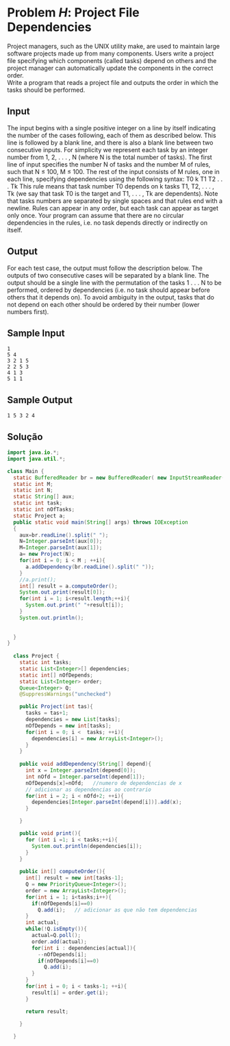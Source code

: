 # Problem *H*:  Project File Dependencies  
Project managers, such as the UNIX utility make, are used to maintain large software projects made up
from many components. Users write a project file specifying which components (called tasks) depend
on others and the project manager can automatically update the components in the correct order.  
Write a program that reads a project file and outputs the order in which the tasks should be
performed.  

## Input   
The input begins with a single positive integer on a line by itself indicating the number of the cases  following, each of them as described below. This line is followed by a blank line, and there is also a blank line between two consecutive inputs. For simplicity we represent each task by an integer number from 1, 2, . . . , N (where N is the total number of tasks). The first line of input specifies the number N of tasks and the number M of rules, such that N ≤ 100, M ≤ 100. The rest of the input consists of M rules, one in each line, specifying dependencies using the following syntax: T0 k T1 T2 . . . Tk This rule means that task number T0 depends on k tasks T1, T2, . . . , Tk (we say that task T0 is the target and T1, . . . , Tk are dependents). Note that tasks numbers are separated by single spaces and that rules end with a newline. Rules can appear in any order, but each task can appear as target only once. Your program can assume that there are no circular dependencies in the rules, i.e. no task depends directly or indirectly on itself.  

## Output  
For each test case, the output must follow the description below. The outputs of two consecutive cases will be separated by a blank line. The output should be a single line with the permutation of the tasks 1 . . . N to be performed, ordered by dependencies (i.e. no task should appear before others that it depends on). To avoid ambiguity in the output, tasks that do not depend on each other should be ordered by their number (lower numbers first).  

## Sample Input  

```
1
5 4
3 2 1 5
2 2 5 3
4 1 3
5 1 1
```

## Sample Output  

``` 
1 5 3 2 4
```  
## Solução  
``` java 
import java.io.*;
import java.util.*;

class Main {
  static BufferedReader br = new BufferedReader( new InputStreamReader(System.in));
  static int M;
  static int N;
  static String[] aux;
  static int task;
  static int nOfTasks;
  static Project a;
  public static void main(String[] args) throws IOException
  {
    aux=br.readLine().split(" ");
    N=Integer.parseInt(aux[0]);
    M=Integer.parseInt(aux[1]);
    a= new Project(N);
    for(int i = 0; i < M ; ++i){
      a.addDependency(br.readLine().split(" "));
    }
    //a.print();
    int[] result = a.computeOrder();
    System.out.print(result[0]);
    for(int i = 1; i<result.length;++i){
      System.out.print(" "+result[i]);
    }
    System.out.println();
    
  
  }
}
  
  class Project {
    static int tasks;
    static List<Integer>[] dependencies;
    static int[] nOfDepends;
    static List<Integer> order;
    Queue<Integer> Q;
    @SuppressWarnings("unchecked")

    public Project(int tas){
      tasks = tas+1;
      dependencies = new List[tasks];
      nOfDepends = new int[tasks];
      for(int i = 0; i <  tasks; ++i){
        dependencies[i] = new ArrayList<Integer>();
      }
    }
  
    public void addDependency(String[] depend){
      int x = Integer.parseInt(depend[0]);
      int nOfd = Integer.parseInt(depend[1]);
      nOfDepends[x]=nOfd;   //numero de dependencias de x 
      // adicionar as dependencias ao contrario
      for(int i = 2; i < nOfd+2; ++i){
        dependencies[Integer.parseInt(depend[i])].add(x);
      }

    }

    public void print(){
      for (int i =1; i < tasks;++i){
        System.out.println(dependencies[i]);
      }
    }
    
    public int[] computeOrder(){
      int[] result = new int[tasks-1];
      Q = new PriorityQueue<Integer>();
      order = new ArrayList<Integer>();
      for(int i = 1; i<tasks;i++){
        if(nOfDepends[i]==0)
          Q.add(i);   // adicionar as que não tem dependencias
      }
      int actual;
      while(!Q.isEmpty()){
        actual=Q.poll();
        order.add(actual);
        for(int i : dependencies[actual]){
          --nOfDepends[i];
          if(nOfDepends[i]==0)
            Q.add(i);
        }
      }
      for(int i = 0; i < tasks-1; ++i){
        result[i] = order.get(i);
      }

      return result;

    }
      
  }
```
